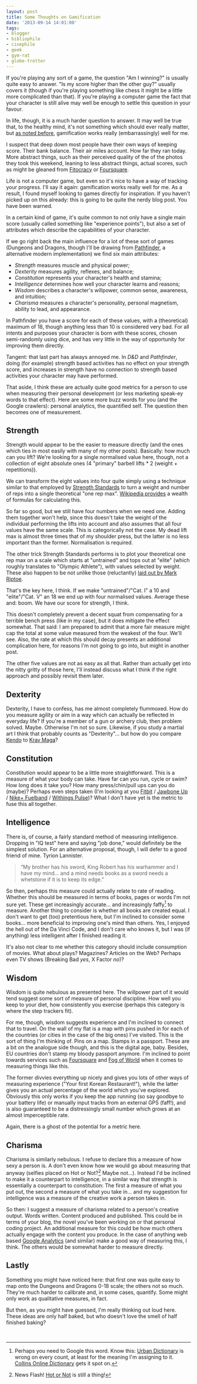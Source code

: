 ```yaml
---
layout: post
title: Some Thoughts on Gamification
date: '2013-09-14 14:01:00'
tags:
- blogger
- bibliophile
- cinephile
- geek
- gym-rat
- globe-trotter
---
```


If you're playing any sort of a game, the question "Am I winning?" is usually quite easy to answer. "Is my score higher than the other guy?" usually covers it (though if you're playing something like chess it might be a little more complicated than that). If you're playing a computer game the fact that your character is still alive may well be enough to settle this question in your favour.

In life, though, it is a much harder question to answer. It may well be true that, to the healthy mind, it's not something which should ever really matter, but [as noted before], gamification works really (embarrassingly) well for me.

[as noted before]: http://harveynick.com/2013/05/06/do-you-even-lift/

I suspect that deep down most people have their own ways of keeping score. Their bank balance. Their air miles account. How far they ran today. More abstract things, such as their perceived quality of the of the photos they took this weekend, leaning to less abstract things, actual scores, such as might be gleaned from [Fitocracy] or [Foursquare].

[Fitocracy]:https://www.fitocracy.com/
[Foursquare]:https://foursquare.com

<!-- More -->

Life is not a computer game, but even so it's nice to have a way of tracking your progress. I'll say it again: gamification works really well for me. As a result, I found myself looking to games directly for inspiration. If you haven't picked up on this already: this is going to be quite the nerdy blog post. You have been warned.

In a certain kind of game, it's quite common to not only have a single main score (usually called something like "experience points"), but also a set of attributes which describe the capabilities of your character.

If we go right back the main influence for a lot of these sort of games (Dungeons and Dragons, though I'll be drawing from [Pathfinder], a alternative modern implementation) we find six main attributes:

[Pathfinder]:http://paizo.com/pathfinder

* _Strength_ measures muscle and physical power;
* _Dexterity_ measures agility, reflexes, and balance;
* _Constitution_ represents your character's health and stamina;
* _Intelligence_  determines how well your character learns and reasons;
* _Wisdom_ describes a character's willpower, common sense, awareness, and intuition;
* _Charisma_ measures a character's personality, personal magnetism, ability to lead, and appearance.

In Pathfinder you have a score for each of these values, with a (theoretical) maximum of 18, though anything less than 10 is considered very bad. For all intents and purposes your character is born with these scores, chosen semi-randomly using dice, and has very little in the way of opportunity for improving them directly.

Tangent: that last part has always annoyed me. In _D&D_ and _Pathfinder_, doing (for example) strength based activities has no effect on your strength score, and increases in strength have no connection to strength based activities your character may have performed.

That aside, I think these are actually quite good metrics for a person to use when measuring their personal development (or less marketing speak-ey words to that effect). Here are some more buzz words for you (and the Google crawlers): personal analytics, the quantified self. The question then becomes one of measurement.

## Strength

Strength would appear to be the easier to measure directly (and the ones which ties in most easily with many of my other posts). Basically: how much can you lift? We're looking for a single normalised value here, though, not a collection of eight absolute ones (4 "primary" barbell lifts * 2 (weight + repetitions)).

We can transform the eight values into four quite simply using a technique similar to that employed by [Strength Standards] to turn a weight and number of reps into a single theoretical "one rep max". [Wikipedia provides] a wealth of formulas for calculating this.

[Strength Standards]:http://www.strstd.com/
[Wikipedia provides]:http://en.wikipedia.org/wiki/One-repetition_maximum#Calculating_approximate_1RM

So far so good, but we still have four numbers when we need one. Adding them together won't help, since this doesn't take the weight of the individual performing the lifts into account and also assumes that all four values have the same scale. This is categorically not the case. My dead lift max is almost three times that of my shoulder press, but the latter is no less important than the former. Normalisation is required.

The other trick Strength Standards performs is to plot your theoretical one rep max on a scale which starts at "untrained" and tops out at "elite" (which roughly translates to "Olympic Athlete"), with values selected by weight. These also happen to be not unlike those (reluctantly) [laid out by Mark Riptoe].

[laid out by Mark Riptoe]: http://startingstrength.com/files/standards.pdf

That's the key here, I think. If we make "untrained"/"Cat. I" a 10 and "elite"/"Cat. V" an 18 we end up with four normalised values. Average these and: boom. We have our score for strength, I think.

This doesn't completely prevent a decent squat from compensating for a terrible bench press (like in my case), but it does mitigate the effect somewhat. That said: I am prepared to admit that a more fair measure might cap the total at some value measured from the weakest of the four. We'll see. Also, the rate at which this should decay presents an additional complication here, for reasons I'm not going to go into, but might in another post.

The other five values are not as easy as all that. Rather than actually get into the nitty gritty of those here, I'll instead discuss what I think if the right approach and possibly revisit them later.

## Dexterity

Dexterity, I have to confess, has me almost completely flummoxed. How do you measure agility or aim in a way which can actually be reflected in everyday life? If you're a member of a gun or archery club, then problem solved. Maybe. Otherwise I'm not so sure. Likewise, if you study a martial art I think that probably counts as "Dexterity"… but how do you compare [Kendo] to [Krav Maga]?

[Kendo]:http://en.wikipedia.org/wiki/Kendo
[Krav Maga]:http://en.wikipedia.org/wiki/Krav_Maga

## Constitution

Constitution would appear to be a little more straightforward. This is a measure of what your body can take. Have far can you run, cycle or swim? How long does it take you? How many press/chin/pull ups can you do (maybe)? Perhaps even steps taken (I'm looking at you [Fitbit] / [Jawbone Up] / [Nike+ Fuelband] / [Withings Pulse])? What I don't have yet is the metric to fuse this all together.

[Fitbit]:http://www.fitbit.com/uk
[Jawbone Up]:https://jawbone.com/up
[Nike+ Fuelband]:http://www.nike.com/cdp/fuelband/us/en_us/
[Withings Pulse]:http://www.withings.com/en/pulse

## Intelligence

There is, of course, a fairly standard method of measuring intelligence. Dropping in "IQ test" here and saying "job done," would definitely be the simplest solution. For an alternative proposal, though, I will defer to a good friend of mine. Tyrion Lannister.

> “My brother has his sword, King Robert has his warhammer and I have my mind… and a mind needs books as a sword needs a whetstone if it is to keep its edge.”


So then, perhaps this measure could actually relate to rate of reading. Whether this should be measured in terms of books, pages or words I'm not sure yet. These get increasingly accurate… and increasingly faffy[^1] to measure. Another thing to consider is whether all books are created equal. I don't want to get (too) pretentious here, but I'm inclined to consider some books… more beneficial to improving one's mind than others. Yes, I enjoyed the hell out of the Da Vinci Code, and I don't care who knows it, but I was (if anything) less intelligent after I finished reading it.

It's also not clear to me whether this category should include consumption of movies. What about plays? Magazines? Articles on the Web? Perhaps even TV shows (Breaking Bad _yes_, X Factor _no_)?

## Wisdom

Wisdom is quite nebulous as presented here. The willpower part of it would tend suggest some sort of measure of personal discipline. How well you keep to your diet, how consistently you exercise (perhaps this category is where the step trackers fit).

For me, though, wisdom suggests experience and I'm inclined to connect that to travel. On the wall of my flat is a map with pins pushed in for each of the countries (or cities in the case of the big ones) I've visited. This is the sort of thing I'm thinking of. Pins on a map. Stamps in a passport. These are a bit on the analogue side though, and this is the digital age, baby. Besides, EU countries don't stamp my bloody passport anymore. I'm inclined to point towards services such as [Foursquare] and [Fog of World] when it comes to measuring things like this.

[Foursquare]:https://www.fitocracy.com/
[Fog of World]:http://en.fogofworld.com/

The former divvies everything up nicely and gives you lots of other ways of measuring experience ("Your first Korean Restaurant!"), while the latter gives you an actual percentage of the world which you've explored. Obviously this only works if you keep the app running (so say goodbye to your battery life) or manually input tracks from an external GPS (faff!), and is also guaranteed to be a distressingly small number which grows at an almost imperceptible rate.

Again, there is a ghost of the potential for a metric here.

## Charisma

Charisma is similarly nebulous. I refuse to declare this a measure of how sexy a person is. A don't even know how we would go about measuring that anyway (selfies placed on Hot or Not?[^2] Maybe not…). Instead I'd be inclined to make it a counterpart to intelligence, in a similar way that strength is essentially a counterpart to constitution: The first a measure of what you put out, the second a measure of what you take in… and my suggestion for intelligence was a measure of the creative work a person takes in.

So then: I suggest a measure of charisma related to a person's creative output. Words written. Content produced and published. This could be in terms of your blog, the novel you've been working on or that personal coding project. An additional measure for this could be how much others actually engage with the content you produce. In the case of anything web based [Google Analytics] (and similar) make a good way of measuring this, I think. The others would be somewhat harder to measure directly.

[Google Analytics]:http://www.google.com/analytics/

## Lastly

Something you might have noticed here: that first one was quite easy to map onto the Dungeons and Dragons 0-18 scale; the others  not so much. They're much harder to calibrate and, in some cases, quantify. Some might only work as qualitative measures, in fact.

But then, as you might have guessed, I'm really thinking out loud here. These ideas are only half baked, but who doesn't love the smell of half finished baking?

<br/>

[^1]: Perhaps you need to Google this word. Know this: [Urban Dictionary](http://www.urbandictionary.com/define.php?term=faffy) is wrong on every count, at least for the meaning I'm assigning to it. [Collins Online Dictionary](http://www.collinsdictionary.com/submission/2/faffy) gets it spot on.

[^2]: News Flash! [Hot or Not](http://hotornot.com/) is still a thing!